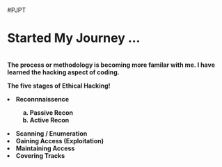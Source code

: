 #PJPT
<html>
<h1> Started My Journey ... </h1>
<p></p><b><br>The process or methodology is becoming more familar with me.
I have learned the hacking aspect of coding.<b></b></br></p>
<b><p>The five stages of Ethical Hacking!
  <li> Reconnnaissence</li>
    <ol style="list-style-type: lower-alpha; padding-bottom: 0;">
  <li style="margin-left:2em">Passive Recon</li>
  <li style="margin-left:2em; padding-bottom: 0;">Active Recon</li>
 </ol>
<li> Scanning /  Enumeration </li>
<li> Gaining Access (Exploitation) </li>
<li> Maintaining Access </li>
<li> Covering Tracks </li></b></p>

  
</html>

